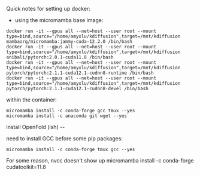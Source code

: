 Quick notes for setting up docker:
* using the micromamba base image:
```
docker run -it --gpus all --net=host --user root --mount type=bind,source="/home/amyxlu/kdiffusion",target=/mnt/kdiffusion mambaorg/micromamba:jammy-cuda-12.2.0 /bin/bash
docker run -it --gpus all --net=host --user root --mount type=bind,source="/home/amyxlu/kdiffusion",target=/mnt/kdiffusion anibali/pytorch:2.0.1-cuda11.8 /bin/bash
docker run -it --gpus all --net=host --user root --mount type=bind,source="/home/amyxlu/kdiffusion",target=/mnt/kdiffusion pytorch/pytorch:2.1.1-cuda12.1-cudnn8-runtime /bin/bash
docker run -it --gpus all --net=host --user root --mount type=bind,source="/home/amyxlu/kdiffusion",target=/mnt/kdiffusion pytorch/pytorch:2.1.1-cuda12.1-cudnn8-devel /bin/bash

```


within the container:
```
micromamba install -c conda-forge gcc tmux --yes
micromamba install -c anaconda git wget --yes
```

install OpenFold (ish) -- 

need to install GCC before some pip packages:

`micromamba install -c conda-forge tmux gcc --yes`

For some reason, nvcc doesn't show up
micromamba install -c conda-forge cudatoolkit=11.8
